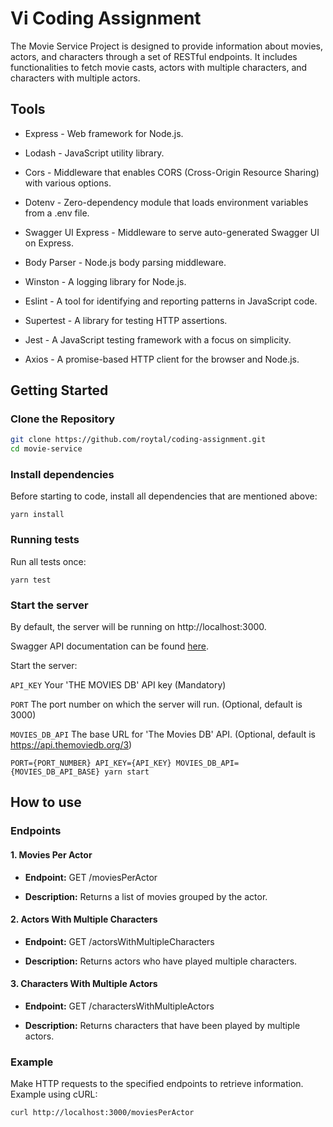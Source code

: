# Vi Coding Assignment 

The Movie Service Project is designed to provide information about movies, actors, and characters through a set of RESTful endpoints. It includes functionalities to fetch movie casts, actors with multiple characters, and characters with multiple actors.

## Tools
- Express - Web framework for Node.js.


- Lodash - JavaScript utility library.
  

- Cors - Middleware that enables CORS (Cross-Origin Resource Sharing) with various options.
  

- Dotenv - Zero-dependency module that loads environment variables from a .env file.


- Swagger UI Express - Middleware to serve auto-generated Swagger UI on Express.


- Body Parser - Node.js body parsing middleware.
  

- Winston - A logging library for Node.js.


- Eslint - A tool for identifying and reporting patterns in JavaScript code.


- Supertest - A library for testing HTTP assertions.


- Jest - A JavaScript testing framework with a focus on simplicity.


- Axios - A promise-based HTTP client for the browser and Node.js.


## Getting Started

### Clone the Repository
   ```bash
   git clone https://github.com/roytal/coding-assignment.git
   cd movie-service
   ```

### Install dependencies

Before starting to code, install all dependencies that are mentioned above:

```shell
yarn install
```

### Running tests

Run all tests once:

```shell
yarn test
```

### Start the server

By default, the server will be running on http://localhost:3000.

Swagger API documentation can be found [here](http://localhost:3000/api-docs).

Start the server:

``API_KEY`` Your 'THE MOVIES DB' API key (Mandatory)

``PORT``  The port number on which the server will run. (Optional, default is 3000)

``MOVIES_DB_API`` The base URL for 'The Movies DB' API. (Optional, default is https://api.themoviedb.org/3)

```shell
PORT={PORT_NUMBER} API_KEY={API_KEY} MOVIES_DB_API={MOVIES_DB_API_BASE} yarn start
```

## How to use

### Endpoints

#### 1. Movies Per Actor

- **Endpoint:** GET /moviesPerActor

- **Description:**
  Returns a list of movies grouped by the actor.


#### 2. Actors With Multiple Characters

- **Endpoint:** GET /actorsWithMultipleCharacters

- **Description:**
  Returns actors who have played multiple characters.


#### 3. Characters With Multiple Actors

- **Endpoint:** GET /charactersWithMultipleActors

- **Description:**
  Returns characters that have been played by multiple actors.


### Example

Make HTTP requests to the specified endpoints to retrieve information. Example using cURL:

```bash
curl http://localhost:3000/moviesPerActor
```

